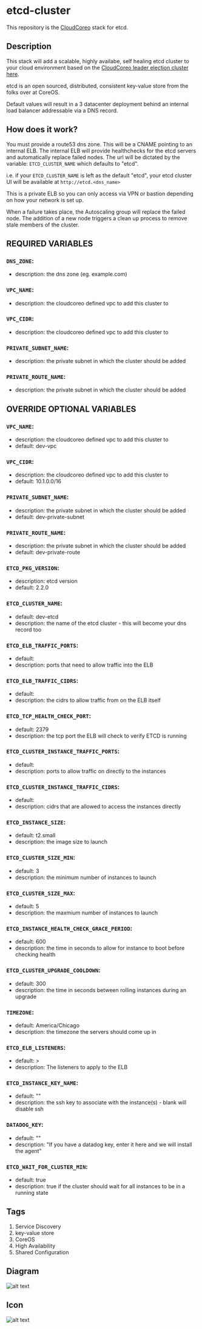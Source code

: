 etcd-cluster
============

This repository is the [CloudCoreo](https://www.cloudcoreo.com) stack for etcd.

## Description
This stack will add a scalable, highly availabe, self healing etcd cluster to your cloud environment based on the [CloudCoreo leader election cluster here](http://hub.cloudcoreo.com/stack/leader-elect-cluster_35519).

etcd is an open sourced, distributed, consistent key-value store from the folks over at CoreOS.

Default values will result in a 3 datacenter deployment behind an internal load balancer addressable via a DNS record. 

## How does it work?
You must provide a route53 dns zone. This will be a CNAME pointing to an internal ELB. The internal ELB will provide healthchecks for the etcd servers and automatically replace failed nodes. The url will be dictated by the variable: `ETCD_CLUSTER_NAME` which defaults to "etcd".

i.e. if your `ETCD_CLUSTER_NAME` is left as the default "etcd", your etcd cluster UI will be available at `http://etcd.<dns_name>`

This is a private ELB so you can only access via VPN or bastion depending on how your network is set up.

When a failure takes place, the Autoscaling group will replace the failed node. The addition of a new node triggers a clean up process to remove stale members of the cluster.

## REQUIRED VARIABLES
### `DNS_ZONE`:
  * description: the dns zone (eg. example.com)
### `VPC_NAME`:
  * description: the cloudcoreo defined vpc to add this cluster to
### `VPC_CIDR`:
  * description: the cloudcoreo defined vpc to add this cluster to
### `PRIVATE_SUBNET_NAME`:
  * description: the private subnet in which the cluster should be added
### `PRIVATE_ROUTE_NAME`:
  * description: the private subnet in which the cluster should be added

## OVERRIDE OPTIONAL VARIABLES
### `VPC_NAME`:
  * description: the cloudcoreo defined vpc to add this cluster to
  * default: dev-vpc
### `VPC_CIDR`:
  * description: the cloudcoreo defined vpc to add this cluster to
  * default: 10.1.0.0/16
### `PRIVATE_SUBNET_NAME`:
  * description: the private subnet in which the cluster should be added
  * default: dev-private-subnet
### `PRIVATE_ROUTE_NAME`:
  * description: the private subnet in which the cluster should be added
  * default: dev-private-route
### `ETCD_PKG_VERSION`:
  * description: etcd version
  * default: 2.2.0
### `ETCD_CLUSTER_NAME`:
  * default: dev-etcd
  * description: the name of the etcd cluster - this will become your dns record too
### `ETCD_ELB_TRAFFIC_PORTS`:
  * default:
  * description: ports that need to allow traffic into the ELB
### `ETCD_ELB_TRAFFIC_CIDRS`:
  * default:
  * description: the cidrs to allow traffic from on the ELB itself
### `ETCD_TCP_HEALTH_CHECK_PORT`:
  * default: 2379
  * description: the tcp port the ELB will check to verify ETCD is running
### `ETCD_CLUSTER_INSTANCE_TRAFFIC_PORTS`:
  * default: 
  * description: ports to allow traffic on directly to the instances
### `ETCD_CLUSTER_INSTANCE_TRAFFIC_CIDRS`:
  * default: 
  * description: cidrs that are allowed to access the instances directly
### `ETCD_INSTANCE_SIZE`:
  * default: t2.small
  * description: the image size to launch
### `ETCD_CLUSTER_SIZE_MIN`:
  * default: 3
  * description: the minimum number of instances to launch
### `ETCD_CLUSTER_SIZE_MAX`:
  * default: 5
  * description: the maxmium number of instances to launch
### `ETCD_INSTANCE_HEALTH_CHECK_GRACE_PERIOD`:
  * default: 600
  * description: the time in seconds to allow for instance to boot before checking health
### `ETCD_CLUSTER_UPGRADE_COOLDOWN`:
  * default: 300
  * description: the time in seconds between rolling instances during an upgrade
### `TIMEZONE`:
  * default: America/Chicago
  * description: the timezone the servers should come up in
### `ETCD_ELB_LISTENERS`:
  * default: >
  * description: The listeners to apply to the ELB
### `ETCD_INSTANCE_KEY_NAME`:
  * default: ""
  * description: the ssh key to associate with the instance(s) - blank will disable ssh
### `DATADOG_KEY`:
  * default: ""
  * description: "If you have a datadog key, enter it here and we will install the agent"
### `ETCD_WAIT_FOR_CLUSTER_MIN`:
  * default: true
  * description: true if the cluster should wait for all instances to be in a running state


## Tags
1. Service Discovery
1. key-value store
1. CoreOS
1. High Availability
1. Shared Configuration

## Diagram
![alt text](https://raw.githubusercontent.com/CloudCoreo/etcd-cluster/master/images/etcd-diagram.png "etcd Cluster Diagram")

## Icon
![alt text](https://raw.githubusercontent.com/CloudCoreo/etcd-cluster/master/images/etcd-stacked-color.pngo "etcd icon")

